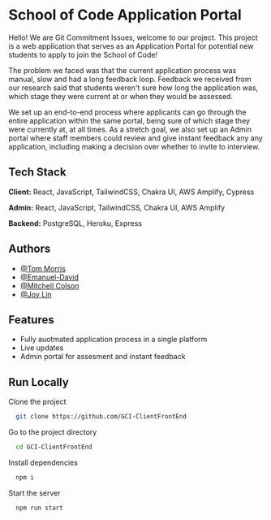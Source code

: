 
# School of Code Application Portal

Hello! We are Git Commitment Issues, welcome to our project. This project is a web application that serves as an Application Portal for potential new students to apply to join the School of Code!

The problem we faced was that the current application process was manual, slow and had a long feedback loop. Feedback we received from our research said that students weren't sure how long the application was, which stage they were current at or when they would be assessed. 

We set up an end-to-end process where applicants can go through the entire application within the same portal, being sure of which stage they were currently at, at all times. As a stretch goal, we also set up an Admin portal where staff members
could review and give instant feedback any any application, including making a decision over whether to invite to interview. 


## Tech Stack

**Client:** React, JavaScript, TailwindCSS, Chakra UI, AWS Amplify, Cypress 

**Admin:** React, JavaScript, TailwindCSS, Chakra UI, AWS Amplify

**Backend:** PostgreSQL, Heroku, Express



  
## Authors

- [@Tom Morris](https://www.github.com/Tommosaurus)
- [@Emanuel-David ](https://www.github.com/davearchetype)
- [@Mitchell Colson ](https://www.github.com/Colsxn)
- [@Joy Lin](https://www.github.com/lintzuyun)

  
## Features

- Fully auotmated application process in a single platform
- Live updates
- Admin portal for assesment and instant feedback


  
## Run Locally

Clone the project

```bash
  git clone https://github.com/GCI-ClientFrontEnd
```

Go to the project directory

```bash
  cd GCI-ClientFrontEnd
```

Install dependencies

```bash
  npm i
```

Start the server

```bash
  npm run start
```

  
